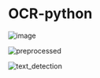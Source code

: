 # OCR-python

![image](https://user-images.githubusercontent.com/43440295/148295480-a0e02830-72b2-4934-afe5-f147e4913269.png)

![preprocessed](https://user-images.githubusercontent.com/43440295/148295494-537879ae-4d9a-4d03-8194-fcc63600552c.png)

![text_detection](https://user-images.githubusercontent.com/43440295/148295516-a5f46292-38c2-488a-b8ee-fbaa442c2284.png)
